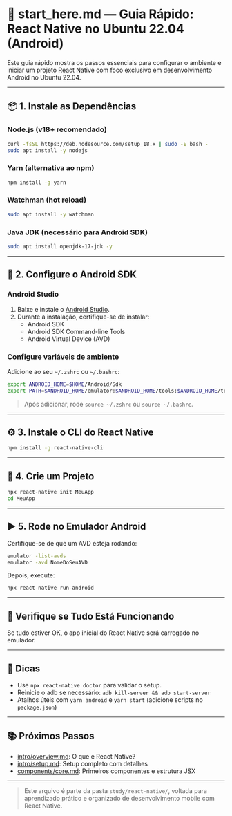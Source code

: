 # 🚀 start_here.md — Guia Rápido: React Native no Ubuntu 22.04 (Android)

Este guia rápido mostra os passos essenciais para configurar o ambiente e iniciar um projeto React Native com foco exclusivo em desenvolvimento Android no Ubuntu 22.04.

---

## 📦 1. Instale as Dependências

### Node.js (v18+ recomendado)
```bash
curl -fsSL https://deb.nodesource.com/setup_18.x | sudo -E bash -
sudo apt install -y nodejs
```

### Yarn (alternativa ao npm)
```bash
npm install -g yarn
```

### Watchman (hot reload)
```bash
sudo apt install -y watchman
```

### Java JDK (necessário para Android SDK)
```bash
sudo apt install openjdk-17-jdk -y
```

---

## 📱 2. Configure o Android SDK

### Android Studio
1. Baixe e instale o [Android Studio](https://developer.android.com/studio).
2. Durante a instalação, certifique-se de instalar:
   - Android SDK
   - Android SDK Command-line Tools
   - Android Virtual Device (AVD)

### Configure variáveis de ambiente

Adicione ao seu `~/.zshrc` ou `~/.bashrc`:

```bash
export ANDROID_HOME=$HOME/Android/Sdk
export PATH=$ANDROID_HOME/emulator:$ANDROID_HOME/tools:$ANDROID_HOME/tools/bin:$ANDROID_HOME/platform-tools:$PATH
```

> Após adicionar, rode `source ~/.zshrc` ou `source ~/.bashrc`.

---

## ⚙️ 3. Instale o CLI do React Native

```bash
npm install -g react-native-cli
```

---

## 📁 4. Crie um Projeto

```bash
npx react-native init MeuApp
cd MeuApp
```

---

## ▶️ 5. Rode no Emulador Android

Certifique-se de que um AVD esteja rodando:

```bash
emulator -list-avds
emulator -avd NomeDoSeuAVD
```

Depois, execute:

```bash
npx react-native run-android
```

---

## 🧪 Verifique se Tudo Está Funcionando

Se tudo estiver OK, o app inicial do React Native será carregado no emulador.

---

## 🧰 Dicas

- Use `npx react-native doctor` para validar o setup.
- Reinicie o adb se necessário: `adb kill-server && adb start-server`
- Atalhos úteis com `yarn android` e `yarn start` (adicione scripts no `package.json`)

---

## 📚 Próximos Passos

- [intro/overview.md](react-native/intro/overview.md): O que é React Native?
- [intro/setup.md](react-native/intro/setup.md): Setup completo com detalhes
- [components/core.md](react-native/components/core.md): Primeiros componentes e estrutura JSX

---

> Este arquivo é parte da pasta `study/react-native/`, voltada para aprendizado prático e organizado de desenvolvimento mobile com React Native.
